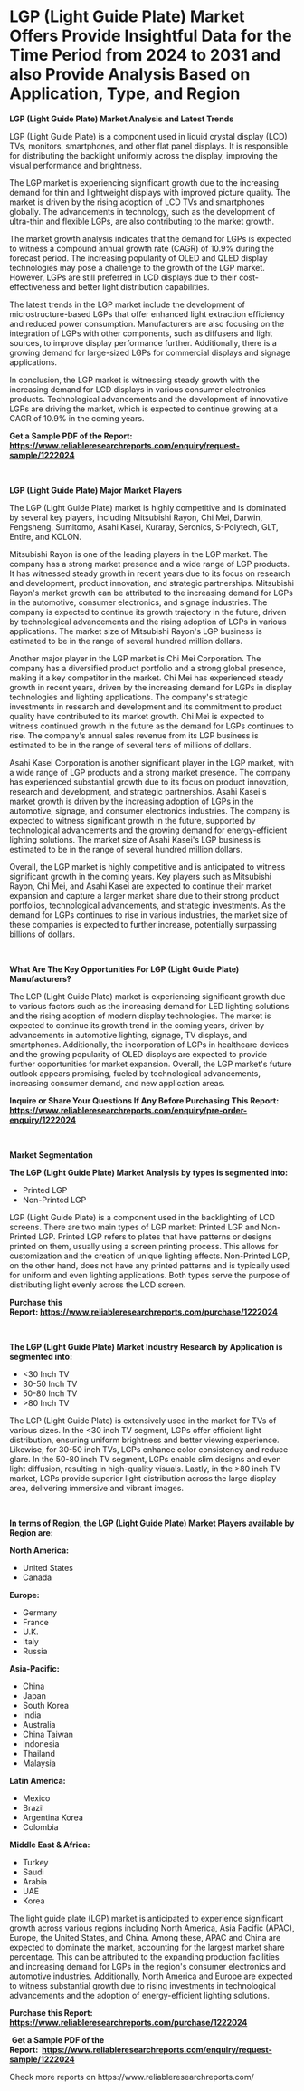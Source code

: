 <p><h1>LGP (Light Guide Plate) Market Offers Provide Insightful Data for the Time Period from 2024 to 2031 and also Provide Analysis Based on Application, Type, and Region</h1></p><p><strong>LGP (Light Guide Plate) Market Analysis and Latest Trends</strong></p>
<p><p>LGP (Light Guide Plate) is a component used in liquid crystal display (LCD) TVs, monitors, smartphones, and other flat panel displays. It is responsible for distributing the backlight uniformly across the display, improving the visual performance and brightness. </p><p>The LGP market is experiencing significant growth due to the increasing demand for thin and lightweight displays with improved picture quality. The market is driven by the rising adoption of LCD TVs and smartphones globally. The advancements in technology, such as the development of ultra-thin and flexible LGPs, are also contributing to the market growth.</p><p>The market growth analysis indicates that the demand for LGPs is expected to witness a compound annual growth rate (CAGR) of 10.9% during the forecast period. The increasing popularity of OLED and QLED display technologies may pose a challenge to the growth of the LGP market. However, LGPs are still preferred in LCD displays due to their cost-effectiveness and better light distribution capabilities.</p><p>The latest trends in the LGP market include the development of microstructure-based LGPs that offer enhanced light extraction efficiency and reduced power consumption. Manufacturers are also focusing on the integration of LGPs with other components, such as diffusers and light sources, to improve display performance further. Additionally, there is a growing demand for large-sized LGPs for commercial displays and signage applications.</p><p>In conclusion, the LGP market is witnessing steady growth with the increasing demand for LCD displays in various consumer electronics products. Technological advancements and the development of innovative LGPs are driving the market, which is expected to continue growing at a CAGR of 10.9% in the coming years.</p></p>
<p><strong>Get a Sample PDF of the Report:&nbsp; <a href="https://www.reliableresearchreports.com/enquiry/request-sample/1222024">https://www.reliableresearchreports.com/enquiry/request-sample/1222024</a></strong></p>
<p>&nbsp;</p>
<p><strong>LGP (Light Guide Plate) Major Market Players</strong></p>
<p><p>The LGP (Light Guide Plate) market is highly competitive and is dominated by several key players, including Mitsubishi Rayon, Chi Mei, Darwin, Fengsheng, Sumitomo, Asahi Kasei, Kuraray, Seronics, S-Polytech, GLT, Entire, and KOLON.</p><p>Mitsubishi Rayon is one of the leading players in the LGP market. The company has a strong market presence and a wide range of LGP products. It has witnessed steady growth in recent years due to its focus on research and development, product innovation, and strategic partnerships. Mitsubishi Rayon's market growth can be attributed to the increasing demand for LGPs in the automotive, consumer electronics, and signage industries. The company is expected to continue its growth trajectory in the future, driven by technological advancements and the rising adoption of LGPs in various applications. The market size of Mitsubishi Rayon's LGP business is estimated to be in the range of several hundred million dollars.</p><p>Another major player in the LGP market is Chi Mei Corporation. The company has a diversified product portfolio and a strong global presence, making it a key competitor in the market. Chi Mei has experienced steady growth in recent years, driven by the increasing demand for LGPs in display technologies and lighting applications. The company's strategic investments in research and development and its commitment to product quality have contributed to its market growth. Chi Mei is expected to witness continued growth in the future as the demand for LGPs continues to rise. The company's annual sales revenue from its LGP business is estimated to be in the range of several tens of millions of dollars.</p><p>Asahi Kasei Corporation is another significant player in the LGP market, with a wide range of LGP products and a strong market presence. The company has experienced substantial growth due to its focus on product innovation, research and development, and strategic partnerships. Asahi Kasei's market growth is driven by the increasing adoption of LGPs in the automotive, signage, and consumer electronics industries. The company is expected to witness significant growth in the future, supported by technological advancements and the growing demand for energy-efficient lighting solutions. The market size of Asahi Kasei's LGP business is estimated to be in the range of several hundred million dollars.</p><p>Overall, the LGP market is highly competitive and is anticipated to witness significant growth in the coming years. Key players such as Mitsubishi Rayon, Chi Mei, and Asahi Kasei are expected to continue their market expansion and capture a larger market share due to their strong product portfolios, technological advancements, and strategic investments. As the demand for LGPs continues to rise in various industries, the market size of these companies is expected to further increase, potentially surpassing billions of dollars.</p></p>
<p>&nbsp;</p>
<p><strong>What Are The Key Opportunities For LGP (Light Guide Plate) Manufacturers?</strong></p>
<p><p>The LGP (Light Guide Plate) market is experiencing significant growth due to various factors such as the increasing demand for LED lighting solutions and the rising adoption of modern display technologies. The market is expected to continue its growth trend in the coming years, driven by advancements in automotive lighting, signage, TV displays, and smartphones. Additionally, the incorporation of LGPs in healthcare devices and the growing popularity of OLED displays are expected to provide further opportunities for market expansion. Overall, the LGP market's future outlook appears promising, fueled by technological advancements, increasing consumer demand, and new application areas.</p></p>
<p><strong>Inquire or Share Your Questions If Any Before Purchasing This Report: <a href="https://www.reliableresearchreports.com/enquiry/pre-order-enquiry/1222024">https://www.reliableresearchreports.com/enquiry/pre-order-enquiry/1222024</a></strong></p>
<p>&nbsp;</p>
<p><strong>Market Segmentation</strong></p>
<p><strong>The LGP (Light Guide Plate) Market Analysis by types is segmented into:</strong></p>
<p><ul><li>Printed LGP</li><li>Non-Printed LGP</li></ul></p>
<p><p>LGP (Light Guide Plate) is a component used in the backlighting of LCD screens. There are two main types of LGP market: Printed LGP and Non-Printed LGP. Printed LGP refers to plates that have patterns or designs printed on them, usually using a screen printing process. This allows for customization and the creation of unique lighting effects. Non-Printed LGP, on the other hand, does not have any printed patterns and is typically used for uniform and even lighting applications. Both types serve the purpose of distributing light evenly across the LCD screen.</p></p>
<p><strong>Purchase this Report:&nbsp;<a href="https://www.reliableresearchreports.com/purchase/1222024">https://www.reliableresearchreports.com/purchase/1222024</a></strong></p>
<p>&nbsp;</p>
<p><strong>The LGP (Light Guide Plate) Market Industry Research by Application is segmented into:</strong></p>
<p><ul><li><30 Inch TV</li><li>30-50 Inch TV</li><li>50-80 Inch TV</li><li>>80 Inch TV</li></ul></p>
<p><p>The LGP (Light Guide Plate) is extensively used in the market for TVs of various sizes. In the <30 inch TV segment, LGPs offer efficient light distribution, ensuring uniform brightness and better viewing experience. Likewise, for 30-50 inch TVs, LGPs enhance color consistency and reduce glare. In the 50-80 inch TV segment, LGPs enable slim designs and even light diffusion, resulting in high-quality visuals. Lastly, in the >80 inch TV market, LGPs provide superior light distribution across the large display area, delivering immersive and vibrant images.</p></p>
<p>&nbsp;</p>
<p><strong>In terms of Region, the LGP (Light Guide Plate) Market Players available by Region are:</strong></p>
<p>
    <p> <strong> North America: </strong>
        <ul>
            <li>United States</li>
            <li>Canada</li>
        </ul>
        </p> 
    <p> <strong> Europe: </strong>
        <ul>
            <li>Germany</li>
            <li>France</li>
            <li>U.K.</li>
            <li>Italy</li>
            <li>Russia</li>
        </ul>
        </p> 
    <p> <strong> Asia-Pacific: </strong>
        <ul>
            <li>China</li>
            <li>Japan</li>
            <li>South Korea</li>
            <li>India</li>
            <li>Australia</li>
            <li>China Taiwan</li>
            <li>Indonesia</li>
            <li>Thailand</li>
            <li>Malaysia</li>
        </ul>
        </p> 
    <p> <strong> Latin America: </strong>
        <ul>
            <li>Mexico</li>
            <li>Brazil</li>
            <li>Argentina Korea</li>
            <li>Colombia</li>
        </ul>
        </p> 
    <p> <strong> Middle East & Africa: </strong>
        <ul>
            <li>Turkey</li>
            <li>Saudi</li>
            <li>Arabia</li>
            <li>UAE</li>
            <li>Korea</li>
        </ul>
    </p>
    </p>
<p><p>The light guide plate (LGP) market is anticipated to experience significant growth across various regions including North America, Asia Pacific (APAC), Europe, the United States, and China. Among these, APAC and China are expected to dominate the market, accounting for the largest market share percentage. This can be attributed to the expanding production facilities and increasing demand for LGPs in the region's consumer electronics and automotive industries. Additionally, North America and Europe are expected to witness substantial growth due to rising investments in technological advancements and the adoption of energy-efficient lighting solutions.</p></p>
<p><strong>Purchase this Report: <a href="https://www.reliableresearchreports.com/purchase/1222024">https://www.reliableresearchreports.com/purchase/1222024</a></strong></p>
<p>&nbsp;<strong>Get a Sample PDF of the Report:&nbsp;&nbsp;<a href="https://www.reliableresearchreports.com/enquiry/request-sample/1222024">https://www.reliableresearchreports.com/enquiry/request-sample/1222024</a></strong></p>
<p><strong></strong></p>
<p>Check more reports on https://www.reliableresearchreports.com/</p>